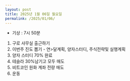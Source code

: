 ```yaml
---
layout: post
title: 2025년 1월 06일 월요일
permalink: /2025/01/06/
---
```

- 기상 : 7시 50분
1. 구로 사무실 출근하기<br/>
2. 이번주 진도 뽑기 - 연>달계획, 양자스터디, 주식전략및 실행계획<br/>
3. 양자 스터디 70% 완료<br/>
4. 테슬라 30%남기고 모두 매도<br/>
5. 비트코인 원화 계좌 전량 매도<br/>
6. 운동